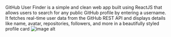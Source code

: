 GitHub User Finder is a simple and clean web app built using ReactJS that allows users to search for any public GitHub profile by entering a username. It fetches real-time user data from the GitHub REST API and displays details like name, avatar, repositories, followers, and more in a beautifully styled profile card
![image alt](https://github.com/Sriranjinisubramaniyan/Github-user-finder/blob/94bb1c275167f646003285acee740af8d9baec07/Github%20user.pngimage_path_or_url)
